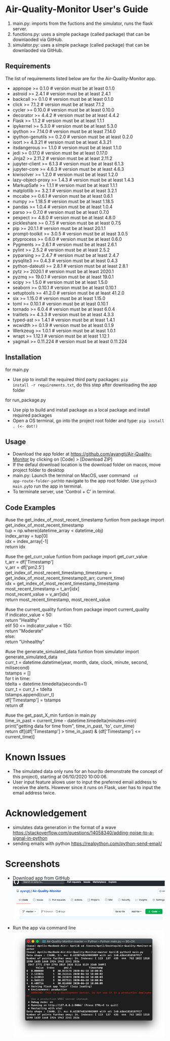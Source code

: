 # Air-Quality-Monitor User's Guide

1. main.py: imports from the fuctions and the simulator, runs the flask server.
2. functions.py: uses a simple package (called package) that can be downlaoded via GitHub.
3. simulator.py: uses a simple package (called package) that can be downlaoded via GitHub.


## Requirements

The list of requirements listed below are for the Air-Quality-Monitor app. 

- appnope >= 0.1.0 # version must be at least 0.1.0  
- astroid >= 2.4.1 # version must be at least 2.4.1  
- backcall >= 0.1.0 # version must be at least 0.1.0  
- click >= 7.1.2 # version must be at least 7.1.2  
- cycler >= 0.10.0 # version must be at least 0.10.0  
- decorator >= 4.4.2 # version must be at least 4.4.2  
- Flask >= 1.1.2 # version must be at least 1.1.1  
- ipykernel >= 5.3.0 # version must be at least 5.3.0  
- ipython >= 7.14.0 # version must be at least 7.14.0  
- ipython-genutils >= 0.2.0 # version must be at least 0.2.0  
- isort >= 4.3.21 # version must be at least 4.3.21  
- itsdangerous >= 1.1.0 # version must be at least 1.1.0  
- jedi >= 0.17.0 # version must be at least 0.17.0  
- Jinja2 >= 2.11.2 # version must be at least 2.11.2  
- jupyter-client >= 6.1.3 # version must be at least 6.1.3  
- jupyter-core >= 4.6.3 # version must be at least 4.6.3  
- kiwisolver >= 1.2.0 # version must be at least 1.2.0  
- lazy-object-proxy >= 1.4.3 # version must be at least 1.4.3  
- MarkupSafe >= 1.1.1 # version must be at least 1.1.1  
- matplotlib >= 3.2.1 # version must be at least 3.2.1  
- mccabe >= 0.6.1 # version must be at least 0.6.1  
- numpy >= 1.18.5 # version must be at least 1.18.5  
- pandas >= 1.0.4 # version must be at least 1.0.4  
- parso >= 0.7.0 # version must be at least 0.7.0  
- pexpect >= 4.8.0 # version must be at least 4.8.0  
- pickleshare >= 0.7.5 # version must be at least 0.7.5  
- pip >= 20.1.1 # version must be at least 20.1.1  
- prompt-toolkit >= 3.0.5 # version must be at least 3.0.5  
- ptyprocess >= 0.6.0 # version must be at least 0.6.0  
- Pygments >= 2.6.1 # version must be at least 2.6.1  
- pylint >= 2.5.2 # version must be at least 2.5.2  
- pyparsing >= 2.4.7 # version must be at least 2.4.7  
- pysqlite3 >= 0.4.3 # version must be at least 0.4.3  
- python-dateutil >= 2.8.1 # version must be at least 2.8.1  
- pytz >= 2020.1 # version must be at least 2020.1  
- pyzmq >= 19.0.1 # version must be at least 19.0.1  
- scipy >= 1.5.0 # version must be at least 1.5.0  
- seaborn >= 0.10.1 # version must be at least 0.10.1  
- setuptools >= 41.2.0 # version must be at least 41.2.0  
- six >= 1.15.0 # version must be at least 1.15.0  
- toml >= 0.10.1 # version must be at least 0.10.1  
- tornado >= 6.0.4 # version must be at least 6.0.4  
- traitlets >= 4.3.3 # version must be at least 4.3.3  
- typed-ast >= 1.4.1 # version must be at least 1.4.1  
- wcwidth >= 0.1.9 # version must be at least 0.1.9  
- Werkzeug >= 1.0.1 # version must be at least 1.0.1  
- wrapt >= 1.12.1 # version must be at least 1.12.1  
- yagmail >= 0.11.224 # version must be at least 0.11.224  

## Installation

for main.py
- Use pip to install the required third party packages: <code>pip install -r requirements.txt</code>, do this step after downloading the app folder
  
for run_package.py
- Use pip to build and install package as a local package and install required packages
- Open a OS terminal, go into the project root folder and type: <code>pip install . (<- dot!)</code>

## Usage

- Download the app folder at https://github.com/ayangtj/Air-Quality-Monitor by clicking on [Code] > [Download ZIP]
- If the defaul download location is the download folder on macos, move project folder to desktop 
- main.py: Launch the terminal on MacOS, user command <code> cd app-route-folder-path</code>to navigate to the app root folder. Use <code>python3 main.py</code>to run the app in terminal. 
- To terminate server, use 'Control + C' in terminal. 

## Code Examples

#use the get_index_of_most_recent_timestamp funtion
from package import get_index_of_most_recent_timestamp  
tup = np.where(datetime_array < datetime_obj)  
index_array = tup[0]  
idx = index_array[-1]  
return idx  

#use the get_curr_value funtion 
from package import get_curr_value  
t_arr = df['Timestamp']  
v_arr = df['pm2.5']  
get_index_of_most_recent_timestamp_timestamp = get_index_of_most_recent_timestamp(t_arr, current_time)  
idx = get_index_of_most_recent_timestamp_timestamp  
most_recent_timestamp = t_arr[idx]  
most_recent_value = v_arr[idx]  
return most_recent_timestamp, most_recent_value  

#use the current_quality funtion 
from package import current_quality  
if indicator_value < 50:  
    return "Healthy"  
elif 50 <= indicator_value < 150:  
    return "Moderate"  
else:  
    return "Unhealthy"  

#use the generate_simulated_data funtion 
from simulator import generate_simulated_data  
curr_t = datetime.datetime(year, month, date, clock, minute, second, milisecond)  
tstamps = []  
for t in time:  
tdelta = datetime.timedelta(seconds=1)  
curr_t = curr_t + tdelta  
tstamps.append(curr_t)  
df['Timestamp'] = tstamps  
return df  

#use the get_past_X_min funtion in main.py  
time_in_past = current_time - datetime.timedelta(minutes=min)  
print("getting data for time from", time_in_past, 'to', curr_time)  
return df[(df['Timestamp'] > time_in_past) & (df['Timestamp'] <= current_time)]  

# Known Issues 

- The simulated data only runs for an hour(to demonstrate the concept of this project), starting at 06/10/2020 10:00:06.
- User input feature allows user to input the preferred email address to receive the alerts. However since it runs on Flask, user has to input the email address twice. 

# Acknowledgement
  
- simulates data generation in the format of a wave https://stackoverflow.com/questions/14058340/adding-noise-to-a-signal-in-python
- sending emails with python https://realpython.com/python-send-email/
  
# Screenshots 

* Download app from GitHub
![Download from GitHub](./docs/github.png)

* Run the app via command line
![Run app via command line](./docs/CLI.png)
